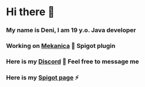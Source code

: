 # Hi there 👋

### My name is Deni, I am 19 y.o. Java developer

### Working on [Mekanica](https://github.com/justADeni/Mekanica) 🔭 Spigot plugin

### Here is my [Discord](https://discordapp.com/users/522531351006674974) 💬 Feel free to message me

### Here is my [Spigot page](https://www.spigotmc.org/members/prostedeni.500000/) ⚡

<!--
**justADeni/justADeni** is a ✨ _special_ ✨ repository because its `README.md` (this file) appears on your GitHub profile.

Here are some ideas to get you started:

- 🔭 I’m currently working on ...
- 🌱 I’m currently learning ...
- 👯 I’m looking to collaborate on ...
- 🤔 I’m looking for help with ...
- 💬 Ask me about ...
- 📫 How to reach me: ...
- 😄 Pronouns: ...
- ⚡ Fun fact: ...
-->


